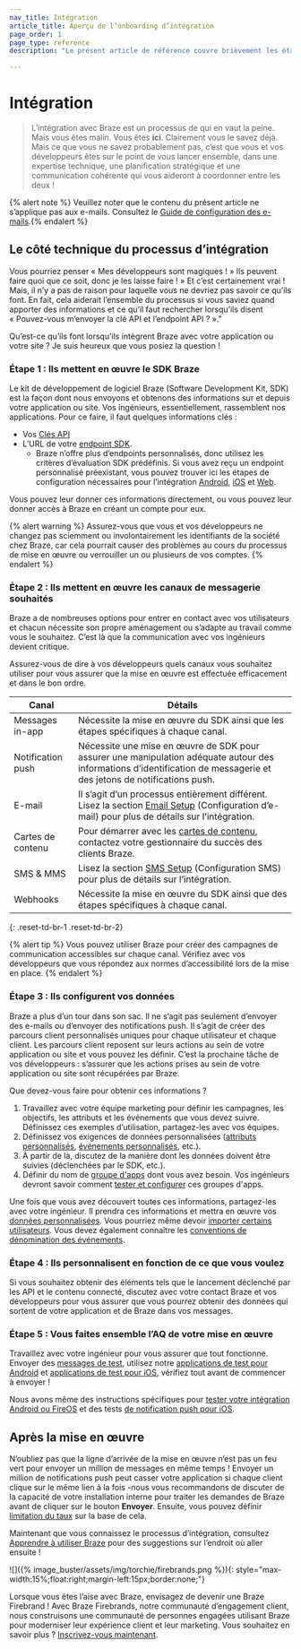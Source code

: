 ```yaml
---
nav_title: Intégration
article_title: Aperçu de l’onboarding d’intégration
page_order: 1
page_type: reference
description: "Le présent article de référence couvre brièvement les étapes d’intégration dont vos ingénieurs ou développeurs ont besoin."

---
```


# Intégration

> L’intégration avec Braze est un processus de qui en vaut la peine. Mais vous êtes malin. Vous êtes **ici**. Clairement vous le savez déjà. Mais ce que vous ne savez probablement pas, c’est que vous et vos développeurs êtes sur le point de vous lancer ensemble, dans une expertise technique, une planification stratégique et une communication cohérente qui vous aideront à coordonner entre les deux !

{% alert note %} Veuillez noter que le contenu du présent article ne s’applique pas aux e-mails. Consultez le [Guide de configuration des e-mails]({{site.baseurl}}/user_guide/onboarding_with_braze/email_setup/).{% endalert %}

## Le côté technique du processus d’intégration

Vous pourriez penser « Mes développeurs sont magiques ! » Ils peuvent faire quoi que ce soit, donc je les laisse faire ! » Et c’est certainement vrai ! Mais, il n’y a pas de raison pour laquelle vous ne devriez pas savoir ce qu’ils font. En fait, cela aiderait l’ensemble du processus si vous saviez quand apporter des informations et ce qu’il faut rechercher lorsqu’ils disent « Pouvez-vous m’envoyer la clé API et l’endpoint API ? »."

Qu’est-ce qu’ils font lorsqu’ils intègrent Braze avec votre application ou votre site ? Je suis heureux que vous posiez la question !

### Étape 1 : Ils mettent en œuvre le SDK Braze

Le kit de développement de logiciel Braze (Software Development Kit, SDK) est la façon dont nous envoyons et obtenons des informations sur et depuis votre application ou site. Vos ingénieurs, essentiellement, rassemblent nos applications. Pour ce faire, il faut quelques informations clés :

* Vos [Clés API]({{site.baseurl}}/api/api_key/)
* L’URL de votre [endpoint SDK]({{site.baseurl}}/user_guide/administrative/access_braze/sdk_endpoints/).
  * Braze n’offre plus d’endpoints personnalisés, donc utilisez les critères d’évaluation SDK prédéfinis. Si vous avez reçu un endpoint personnalisé préexistant, vous pouvez trouver ici les étapes de configuration nécessaires pour l’intégration [Android]({{site.baseurl}}/developer_guide/platform_integration_guides/android/initial_sdk_setup/android_sdk_integration/#step-5-optional-custom-endpoint-setup), [iOS]({{site.baseurl}}/developer_guide/platform_integration_guides/ios/initial_sdk_setup/overview/) et [Web]({{site.baseurl}}/developer_guide/platform_integration_guides/web/initial_sdk_setup/#initializing-the-sdk).

Vous pouvez leur donner ces informations directement, ou vous pouvez leur donner accès à Braze en créant un compte pour eux. 

{% alert warning %}
Assurez-vous que vous et vos développeurs ne changez pas sciemment ou involontairement les identifiants de la société chez Braze, car cela pourrait causer des problèmes au cours du processus de mise en œuvre ou verrouiller un ou plusieurs de vos comptes.
{% endalert %}

### Étape 2 : Ils mettent en œuvre les canaux de messagerie souhaités

Braze a de nombreuses options pour entrer en contact avec vos utilisateurs et chacun nécessite son propre aménagement ou s’adapte au travail comme vous le souhaitez. C’est là que la communication avec vos ingénieurs devient critique.

Assurez-vous de dire à vos développeurs quels canaux vous souhaitez utiliser pour vous assurer que la mise en œuvre est effectuée efficacement et dans le bon ordre.

| Canal | Détails |
|---|---|
| Messages in-app | Nécessite la mise en œuvre du SDK ainsi que les étapes spécifiques à chaque canal. |
| Notification push | Nécessite une mise en œuvre de SDK pour assurer une manipulation adéquate autour des informations d’identification de messagerie et des jetons de notifications push. |
| E-mail | Il s’agit d’un processus entièrement différent. Lisez la section [Email Setup]({{site.baseurl}}/user_guide/onboarding_with_braze/email_setup/) (Configuration d’e-mail) pour plus de détails sur l’intégration. |
| Cartes de contenu | Pour démarrer avec les [cartes de contenu]({{site.baseurl}}/user_guide/message_building_by_channel/content_cards/about/), contactez votre gestionnaire du succès des clients Braze. |
| SMS & MMS | Lisez la section [SMS Setup]({{site.baseurl}}/user_guide/onboarding_with_braze/sms_setup) (Configuration SMS) pour plus de détails sur l’intégration. |
| Webhooks | Nécessite la mise en œuvre du SDK ainsi que des étapes spécifiques à chaque canal. | 
{: .reset-td-br-1 .reset-td-br-2}

{% alert tip %}
Vous pouvez utiliser Braze pour créer des campagnes de communication accessibles sur chaque canal. Vérifiez avec vos développeurs que vous répondez aux normes d’accessibilité lors de la mise en place.
{% endalert %}

### Étape 3 : Ils configurent vos données

Braze a plus d’un tour dans son sac. Il ne s’agit pas seulement d’envoyer des e-mails ou d’envoyer des notifications push. Il s’agit de créer des parcours client personnalisés uniques pour chaque utilisateur et chaque client. Les parcours client reposent sur leurs actions au sein de votre application ou site et vous pouvez les définir. C’est la prochaine tâche de vos développeurs : s’assurer que les actions prises au sein de votre application ou site sont récupérées par Braze.

Que devez-vous faire pour obtenir ces informations ?

1. Travaillez avec votre équipe marketing pour définir les campagnes, les objectifs, les attributs et les événements que vous devez suivre. Définissez ces exemples d’utilisation, partagez-les avec vos équipes.
2. Définissez vos exigences de données personnalisées ([attributs personnalisés]({{site.baseurl}}/user_guide/data_and_analytics/custom_data/custom_attributes/), [événements personnalisés]({{site.baseurl}}/user_guide/data_and_analytics/custom_data/custom_events/), etc.).
3. À partir de là, discutez de la manière dont les données doivent être suivies (déclenchées par le SDK, etc.).
4. Définir du nom de [groupe d'apps]({{site.baseurl}}/user_guide/administrative/app_settings/manage_app_group/app_group_management/) dont vous avez besoin. Vos ingénieurs devront savoir comment [tester et configurer]({{site.baseurl}}/developer_guide/platform_wide/app_group_configuration/) ces groupes d'apps.

Une fois que vous avez découvert toutes ces informations, partagez-les avec votre ingénieur. Il prendra ces informations et mettra en œuvre vos [données personnalisées]({{site.baseurl}}/user_guide/data_and_analytics/custom_data/pre-populating_custom_data/). Vous pourriez même devoir [importer certains utilisateurs]({{site.baseurl}}/user_guide/data_and_analytics/user_data_collection/user_import/). Vous devez également connaître les [conventions de dénomination des événements]({{site.baseurl}}/user_guide/data_and_analytics/custom_data/event_naming_conventions/).

### Étape 4 : Ils personnalisent en fonction de ce que vous voulez

Si vous souhaitez obtenir des éléments tels que le lancement déclenché par les API et le contenu connecté, discutez avec votre contact Braze et vos développeurs pour vous assurer que vous pourrez obtenir des données qui sortent de votre application et de Braze dans vos messages.

### Étape 5 : Vous faites ensemble l’AQ de votre mise en œuvre

Travaillez avec votre ingénieur pour vous assurer que tout fonctionne. Envoyer des [messages de test]({{site.baseurl}}/user_guide/engagement_tools/campaigns/testing_and_more/sending_test_messages/), utilisez notre [applications de test pour Android]({{site.baseurl}}/developer_guide/platform_integration_guides/android/sample_apps/) et [applications de test pour iOS]({{site.baseurl}}/developer_guide/platform_integration_guides/ios/sample_apps/), vérifiez tout avant de commencer à envoyer !

Nous avons même des instructions spécifiques pour [tester votre intégration Android ou FireOS]({{site.baseurl}}/developer_guide/platform_integration_guides/android/initial_sdk_setup/test_your_basic_integration/#test-your-basic-integration) et des tests [de notification push pour iOS]({{site.baseurl}}/developer_guide/platform_integration_guides/ios/push_notifications/testing/).

## Après la mise en œuvre

N’oubliez pas que la ligne d’arrivée de la mise en œuvre n’est pas un feu vert pour envoyer un million de messages en même temps ! Envoyer un million de notifications push peut casser votre application si chaque client clique sur le même lien à la fois -nous vous recommandons de discuter de la capacité de votre installation interne pour traiter les demandes de Braze avant de cliquer sur le bouton **Envoyer**. Ensuite, vous pouvez définir [limitation du taux]({{site.baseurl}}/user_guide/engagement_tools/campaigns/testing_and_more/rate-limiting/#rate-limiting) sur la base de cela.

Maintenant que vous connaissez le processus d’intégration, consultez [Apprendre à utiliser Braze]({{site.baseurl}}/user_guide/onboarding_with_braze/learning_to_use_braze/) pour des suggestions sur l’endroit où aller ensuite !

![]({% image_buster/assets/img/torchie/firebrands.png %}){: style="max-width:15%;float:right;margin-left:15px;border:none;"}

Lorsque vous êtes l’aise avec Braze, envisagez de devenir une Braze Firebrand ! Avec Braze Firebrands, notre communauté d’engagement client, nous construisons une communauté de personnes engagées utilisant Braze pour moderniser leur expérience client et leur marketing. Vous souhaitez en savoir plus ? [Inscrivez-vous maintenant](https://brazefirebrands.splashthat.com/).